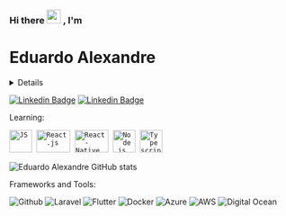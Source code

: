 ### Hi there <img src="https://media.giphy.com/media/hvRJCLFzcasrR4ia7z/giphy.gif" width="25px"> , I'm
# Eduardo Alexandre
<details>
  Sislog Operator at MRS Logística, Apaixonado por programação e viciado em café, entusiasta Filosofia Hacker.
</details>

[![Linkedin Badge](https://img.shields.io/badge/Linkedin-Eduardo%20Alexandre-blue)](https://www.linkedin.com/in/eduardotecnologo/)
[![Linkedin Badge](https://img.shields.io/badge/Instagram-eduardodeveloper-red)](https://www.instagram.com/eduardodeveloper/)




Learning:

<p align="left">
  <code><img src="https://user-images.githubusercontent.com/51785898/91357834-3eb8df00-e7c8-11ea-9936-0ce666ac2a11.png" alt="JS" width="40" height="40"/></code>&nbsp;
  <code><img src="https://user-images.githubusercontent.com/51785898/91357843-411b3900-e7c8-11ea-8161-3e8191a6cde2.png" alt="React.js" width="60" height="40" /></code>&nbsp;
<code><img src="https://user-images.githubusercontent.com/51785898/91357845-424c6600-e7c8-11ea-9457-53c06cf3b6ed.png" alt="React-Native" width="60" height="40" /></code>&nbsp;
    <code><img src="https://user-images.githubusercontent.com/51785898/91357850-44162980-e7c8-11ea-966c-a7ebaba08ba3.png" alt="Node.js" width="40" height="40"/></code>&nbsp;
  <code><img src="https://user-images.githubusercontent.com/51785898/91358426-3319e800-e7c9-11ea-9df0-b5a207cecfce.png" alt="Typescript" width="40" height="40"/></code>&nbsp;
   </p>

![Eduardo Alexandre GitHub stats](https://github-readme-stats.vercel.app/api?username=eduardotecnologo&show_icons=true&theme=radical)

Frameworks and Tools:

![Github](https://www.vectorlogo.zone/logos/github/github-ar21.svg)
![Laravel](https://www.vectorlogo.zone/logos/laravel/laravel-ar21.svg)
![Flutter](https://www.vectorlogo.zone/logos/flutterio/flutterio-ar21.svg)
![Docker](https://www.vectorlogo.zone/logos/docker/docker-ar21.svg)
![Azure](https://www.vectorlogo.zone/logos/microsoft_azure/microsoft_azure-ar21.svg)
![AWS](https://www.vectorlogo.zone/logos/amazon_aws/amazon_aws-ar21.svg)
![Digital Ocean](https://www.vectorlogo.zone/logos/digitalocean/digitalocean-ar21.svg)


